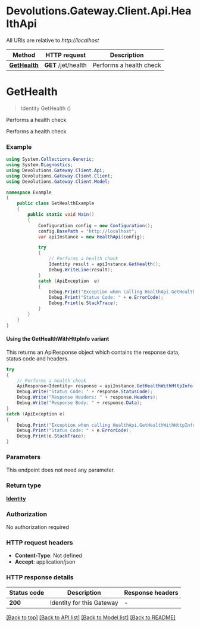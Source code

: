 # Devolutions.Gateway.Client.Api.HealthApi

All URIs are relative to *http://localhost*

| Method | HTTP request | Description |
|--------|--------------|-------------|
| [**GetHealth**](HealthApi.md#gethealth) | **GET** /jet/health | Performs a health check |

<a name="gethealth"></a>
# **GetHealth**
> Identity GetHealth ()

Performs a health check

Performs a health check 

### Example
```csharp
using System.Collections.Generic;
using System.Diagnostics;
using Devolutions.Gateway.Client.Api;
using Devolutions.Gateway.Client.Client;
using Devolutions.Gateway.Client.Model;

namespace Example
{
    public class GetHealthExample
    {
        public static void Main()
        {
            Configuration config = new Configuration();
            config.BasePath = "http://localhost";
            var apiInstance = new HealthApi(config);

            try
            {
                // Performs a health check
                Identity result = apiInstance.GetHealth();
                Debug.WriteLine(result);
            }
            catch (ApiException  e)
            {
                Debug.Print("Exception when calling HealthApi.GetHealth: " + e.Message);
                Debug.Print("Status Code: " + e.ErrorCode);
                Debug.Print(e.StackTrace);
            }
        }
    }
}
```

#### Using the GetHealthWithHttpInfo variant
This returns an ApiResponse object which contains the response data, status code and headers.

```csharp
try
{
    // Performs a health check
    ApiResponse<Identity> response = apiInstance.GetHealthWithHttpInfo();
    Debug.Write("Status Code: " + response.StatusCode);
    Debug.Write("Response Headers: " + response.Headers);
    Debug.Write("Response Body: " + response.Data);
}
catch (ApiException e)
{
    Debug.Print("Exception when calling HealthApi.GetHealthWithHttpInfo: " + e.Message);
    Debug.Print("Status Code: " + e.ErrorCode);
    Debug.Print(e.StackTrace);
}
```

### Parameters
This endpoint does not need any parameter.
### Return type

[**Identity**](Identity.md)

### Authorization

No authorization required

### HTTP request headers

 - **Content-Type**: Not defined
 - **Accept**: application/json


### HTTP response details
| Status code | Description | Response headers |
|-------------|-------------|------------------|
| **200** | Identity for this Gateway |  -  |

[[Back to top]](#) [[Back to API list]](../README.md#documentation-for-api-endpoints) [[Back to Model list]](../README.md#documentation-for-models) [[Back to README]](../README.md)

